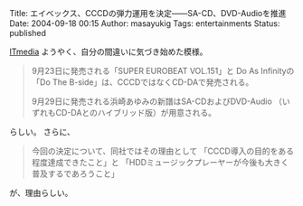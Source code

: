 Title: エイベックス、CCCDの弾力運用を決定——SA-CD、DVD-Audioを推進
Date: 2004-09-18 00:15
Author: masayukig
Tags: entertainments
Status: published

[ITmedia](http://www.itmedia.co.jp/lifestyle/articles/0409/17/news027.html)
ようやく、自分の間違いに気づき始めた模様。

> 9月23日に発売される「SUPER EUROBEAT VOL.151」と
> Do As Infinityの「Do The B-side」は、CCCDではなくCD-DAで発売される。
>
> 9月29日に発売される浜崎あゆみの新譜はSA-CDおよびDVD-Audio
> （いずれもCD-DAとのハイブリッド版）が用意される。

らしい。
さらに、

> 今回の決定について、同社ではその理由として
> 「CCCD導入の目的をある程度達成できたこと」と
> 「HDDミュージックプレーヤーが今後も大きく普及するであろうこと」

が、理由らしい。
